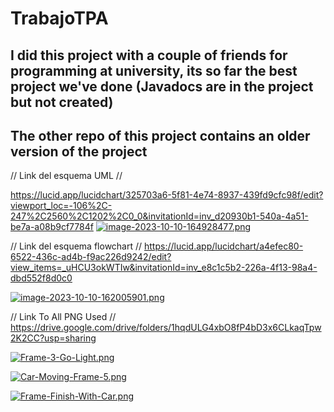 # TrabajoTPA

## I did this project with a couple of friends for programming at university, its so far the best project we've done (Javadocs are in the project but not created)
## The other repo of this project contains an older version of the project
// Link del esquema UML // 

https://lucid.app/lucidchart/325703a6-5f81-4e74-8937-439fd9cfc98f/edit?viewport_loc=-106%2C-247%2C2560%2C1202%2C0_0&invitationId=inv_d20930b1-540a-4a51-be7a-a08b9cf7784f 
[![image-2023-10-10-164928477.png](https://i.postimg.cc/XqWvGW9F/image-2023-10-10-164928477.png)](https://postimg.cc/CBv0XWPL)

// Link del esquema flowchart // 
https://lucid.app/lucidchart/a4efec80-6522-436c-ad4b-f9ac226d9242/edit?view_items=_uHCU3okWTIw&invitationId=inv_e8c1c5b2-226a-4f13-98a4-dbd552f8d0c0

[![image-2023-10-10-162005901.png](https://i.postimg.cc/4NbwD3Yk/image-2023-10-10-162005901.png)](https://postimg.cc/PPJmZTb2)

// Link To All PNG Used // 
https://drive.google.com/drive/folders/1hqdULG4xbO8fP4bD3x6CLkaqTpw2K2CC?usp=sharing


[![Frame-3-Go-Light.png](https://i.postimg.cc/Njk8zCPg/Frame-3-Go-Light.png)](https://postimg.cc/bZd2GghM)

[![Car-Moving-Frame-5.png](https://i.postimg.cc/6pXLzxcj/Car-Moving-Frame-5.png)](https://postimg.cc/8jZ6P3qM)

[![Frame-Finish-With-Car.png](https://i.postimg.cc/MKRmyp7f/Frame-Finish-With-Car.png)](https://postimg.cc/mtL94R6T)
